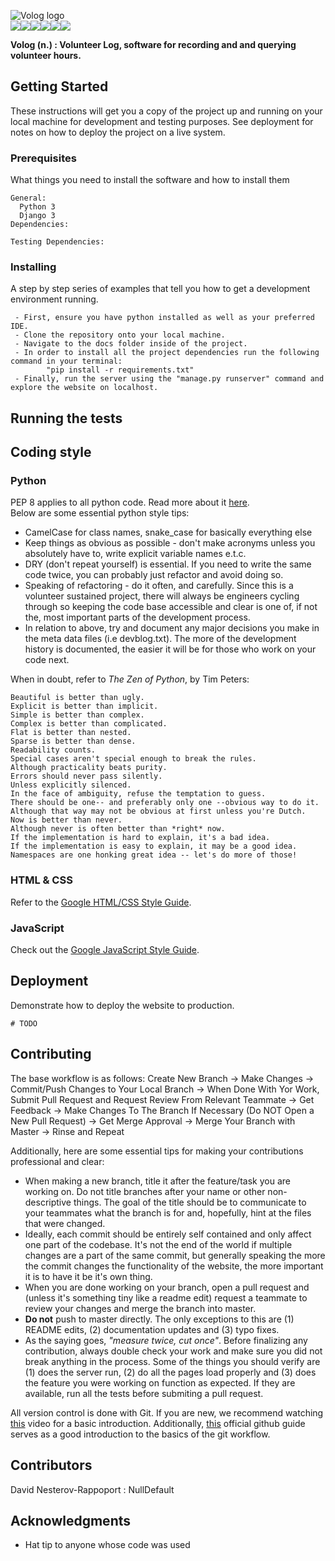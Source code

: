 ![Volog logo](https://github.com/NullDefault/Volog/blob/master/static/assets/volog_logo_alpha.png)
</br>
<img src="https://img.shields.io/badge/javascript%20-%23323330.svg?&style=for-the-badge&logo=javascript&logoColor=%23F7DF1E"/><img src="https://img.shields.io/badge/html5%20-%23E34F26.svg?&style=for-the-badge&logo=html5&logoColor=white"/><img src="https://img.shields.io/badge/css3%20-%231572B6.svg?&style=for-the-badge&logo=css3&logoColor=white"/><img src="https://img.shields.io/badge/python%20-%2314354C.svg?&style=for-the-badge&logo=python&logoColor=white"/><img src="https://img.shields.io/badge/django%20-%23092E20.svg?&style=for-the-badge&logo=django&logoColor=white"/><img src="https://img.shields.io/badge/github%20-%23121011.svg?&style=for-the-badge&logo=github&logoColor=white"/></br>

**Volog (n.) : Volunteer Log, software for recording and and querying volunteer hours.**

## Getting Started

These instructions will get you a copy of the project up and running on your local machine for development and testing purposes. See deployment for notes on how to deploy the project on a live system.

### Prerequisites

What things you need to install the software and how to install them

```
General:
  Python 3
  Django 3
Dependencies:

Testing Dependencies:

```

### Installing

A step by step series of examples that tell you how to get a development environment running.</br>

```
 - First, ensure you have python installed as well as your preferred IDE.
 - Clone the repository onto your local machine.
 - Navigate to the docs folder inside of the project.
 - In order to install all the project dependencies run the following command in your terminal:
        "pip install -r requirements.txt"
 - Finally, run the server using the "manage.py runserver" command and explore the website on localhost.
```

## Running the tests


## Coding style

### Python

PEP 8 applies to all python code. Read more about it [here](https://www.python.org/dev/peps/pep-0008/).</br>
Below are some essential python style tips:</br>

- CamelCase for class names, snake_case for basically everything else </br>
- Keep things as obvious as possible - don't make acronyms unless you absolutely have to, write explicit variable names e.t.c.</br>
- DRY (don't repeat yourself) is essential. If you need to write the same code twice, you can probably just refactor and avoid doing so.</br>
- Speaking of refactoring - do it often, and carefully. Since this is a volunteer sustained project, there will always be engineers cycling through so keeping the code base accessible and clear is one of, if not the, most important parts of the development process.</br>
- In relation to above, try and document any major decisions you make in the meta data files (i.e devblog.txt). The more of the development history is documented, the easier it will be for those who work on your code next.

When in doubt, refer to *The Zen of Python*, by Tim Peters:
```
Beautiful is better than ugly.
Explicit is better than implicit.
Simple is better than complex.
Complex is better than complicated.
Flat is better than nested.
Sparse is better than dense.
Readability counts.
Special cases aren't special enough to break the rules.
Although practicality beats purity.
Errors should never pass silently.
Unless explicitly silenced.
In the face of ambiguity, refuse the temptation to guess.
There should be one-- and preferably only one --obvious way to do it.
Although that way may not be obvious at first unless you're Dutch.
Now is better than never.
Although never is often better than *right* now.
If the implementation is hard to explain, it's a bad idea.
If the implementation is easy to explain, it may be a good idea.
Namespaces are one honking great idea -- let's do more of those!
```

### HTML & CSS

Refer to the [Google HTML/CSS Style Guide](https://google.github.io/styleguide/htmlcssguide.html).

### JavaScript

Check out the [Google JavaScript Style Guide](https://google.github.io/styleguide/jsguide.html).

## Deployment

Demonstrate how to deploy the website to production.</br>

```
# TODO
```

## Contributing

The base workflow is as follows:
Create New Branch -> Make Changes -> Commit/Push Changes to Your Local Branch -> When Done With Yor Work, Submit Pull Request and Request Review From Relevant Teammate -> Get Feedback -> Make Changes To The Branch If Necessary (Do NOT Open a New Pull Request) -> Get Merge Approval -> Merge Your Branch with Master -> Rinse and Repeat

Additionally, here are some essential tips for making your contributions professional and clear:

- When making a new branch, title it after the feature/task you are working on. Do not title branches after your name or other non-descriptive things. The goal of the title should be to communicate to your teammates what the branch is for and, hopefully, hint at the files that were changed.
- Ideally, each commit should be entirely self contained and only affect one part of the codebase. It's not the end of the world if multiple changes are a part of the same commit, but generally speaking the more the commit changes the functionality of the website, the more important it is to have it be it's own thing.
- When you are done working on your branch, open a pull request and (unless it's something tiny like a readme edit) request a teammate to review your changes and merge the branch into master.
- **Do not** push to master directly. The only exceptions to this are (1) README edits, (2) documentation updates and (3) typo fixes.
- As the saying goes, _"measure twice, cut once"_. Before finalizing any contribution, always double check your work and make sure you did not break anything in the process. Some of the things you should verify are (1) does the server run, (2) do all the pages load properly and (3) does the feature you were working on function as expected. If they are available, run all the tests before submiting a pull request.

All version control is done with Git. If you are new, we recommend watching [this](https://www.youtube.com/watch?v=DVRQoVRzMIY) video for a basic introduction. Additionally, [this](https://guides.github.com/introduction/flow/) official github guide serves as a good introduction to the basics of the git workflow.

## Contributors

David Nesterov-Rappoport : NullDefault </br>

## Acknowledgments

- Hat tip to anyone whose code was used
